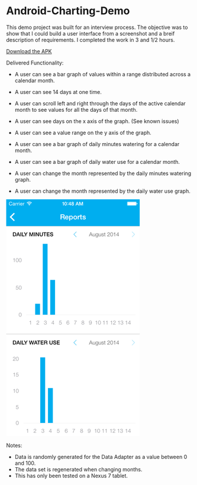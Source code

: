 Android-Charting-Demo
=====================

This demo project was built for an interview process.
The objective was to show that I could build a user interface from a screenshot and a breif description of requirements.
I completed the work in 3 and 1/2 hours.

[Download the APK](https://github.com/scottbyrns/Android-Charting-Demo/blob/master/app/app-release.apk?raw=true)


Delivered Functionality: 

* A user can see a bar graph of values within a range distributed across a calendar month. 
* A user can see 14 days at one time. 
* A user can scroll left and right through the days of the active calendar month to see values for all the days of that month. 
* A user can see days on the x axis of the graph. (See known issues) 
* A user can see a value range on the y axis of the graph. 

* A user can see a bar graph of daily minutes watering for a calendar month. 
* A user can see a bar graph of daily water use for a calendar month. 
* A user can change the month represented by the daily minutes watering graph. 
* A user can change the month represented by the daily water use graph. 

![alt text](https://raw.githubusercontent.com/scottbyrns/Android-Charting-Demo/master/iOS%20Screenshot.png "Original Screenshot")

Notes:

* Data is randomly generated for the Data Adapter as a value between 0 and 100.
* The data set is regenerated when changing months. 
* This has only been tested on a Nexus 7 tablet.
